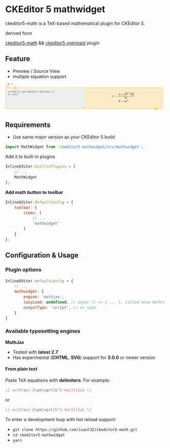 # CKEditor 5 mathwidget

ckeditor5-math is a TeX-based mathematical plugin for CKEditor 5.

derived form 

[ckeditor5-math](https://github.com/isaul32/ckeditor5-math.git) && [ckeditor5-mermaid](https://github.com/ckeditor/ckeditor5-mermaid.git) plugin

## Feature

- Preview / Source View
- multiple equation support  

![image-20221213182118441](assets/image-20221213182118441.png)



## Requirements

-   Use same major version as your CKEditor 5 build


```js
import MathWidget from 'ckeditor5-mathwidget/src/mathwidget';
```

Add it to built-in plugins

```js
InlineEditor.builtinPlugins = [
	// ...
	MathWidget
];
```

**Add math button to toolbar**

```js
InlineEditor.defaultConfig = {
	toolbar: {
		items: [
			// ...
			'mathwidget'
		]
	}
};
```

## Configuration & Usage

### Plugin options

```js
InlineEditor.defaultConfig = {
	// ...
	mathwidget: {
		engine: 'mathjax',
		lazyLoad: undefined, // async () => { ... }, called once before rendering first equation if engine doesn't exist. After resolving promise, plugin renders equations.
		outputType: 'script', // or span
	}
}
```

### Available typesetting engines

**MathJax**
-   Tested with **latest 2.7**
-   Has experimental (**CHTML**, **SVG**) support for **3.0.0** or newer version

#### From plain text

Paste TeX equations with **delimiters**. For example:

```latex
\[ x=\frac{-b\pm\sqrt{b^2-4ac}}{2a} \]
```

or

```latex
\( x=\frac{-b\pm\sqrt{b^2-4ac}}{2a} \)
```

To enter a development loop with hot reload support:

-   `git clone https://github.com/isaul32/ckeditor5-math.git`
-   `cd ckeditor5-mathwidget`
-   `yarn`
